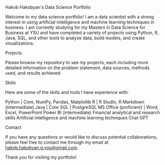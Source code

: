 Hakob Hakobyan's Data Science Portfolio

Welcome to my data science portfolio! I am a data scientist with a strong interest in using artificial intelligence and machine learning techniques in business. I am currently studying for my Masters in Data Science for Business at YSU and have completed a variety of projects using Python, R, Java, SQL, and other tools to analyze data, build models, and create visualizations.

Projects

Please browse my repository to see my projects, each including more detailed information on the problem statement, data sources, methods used, and results achieved.

Skills

Here are some of the skills and tools I have experience with:

Python | Core, NumPy, Pandas, Matplotlib
R | R Studio, R Markdown (intermediate)
Java | Core
SQL | PostgreSQL
MS Office (proficient) | Word, Excel, PowerPoint
Power BI (intermediate)
Financial analytical and research skills
Artificial intelligence and machine learning techniques
Chat GPT

Contact

If you have any questions or would like to discuss potential collaborations, please feel free to contact me through my email at hakob.hakobyan.g.you@gmail.com.

Thank you for visiting my portfolio!
